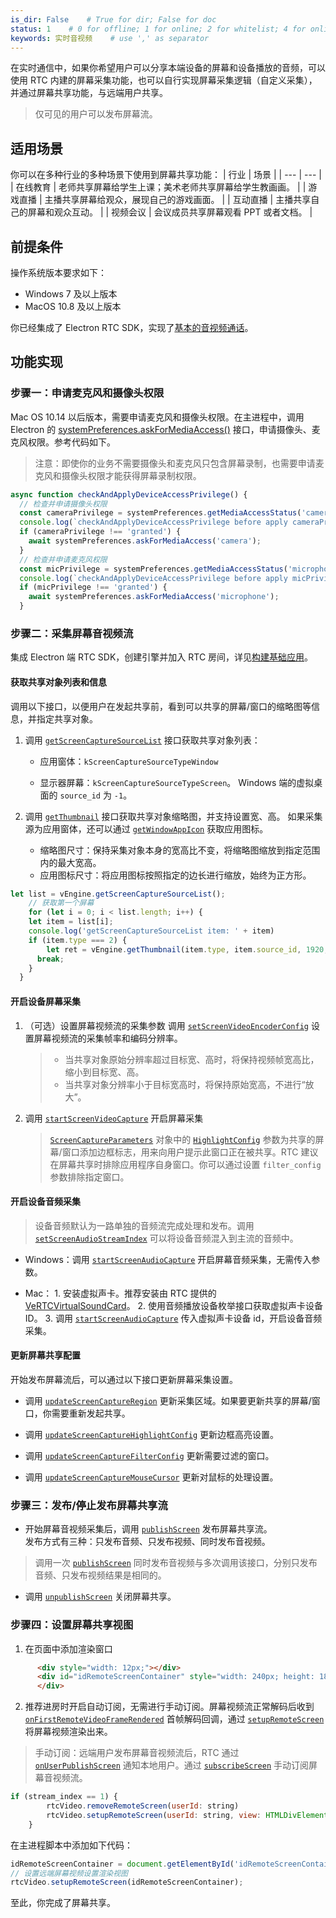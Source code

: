 ```yaml
---
is_dir: False    # True for dir; False for doc
status: 1    # 0 for offline; 1 for online; 2 for whitelist; 4 for online but hidden in TOC
keywords: 实时音视频    # use ',' as separator
---
```


在实时通信中，如果你希望用户可以分享本端设备的屏幕和设备播放的音频，可以使用 RTC 内建的屏幕采集功能，也可以自行实现屏幕采集逻辑（自定义采集），并通过屏幕共享功能，与远端用户共享。

> 仅可见的用户可以发布屏幕流。

## 适用场景

你可以在多种行业的多种场景下使用到屏幕共享功能：
| 行业 | 场景 |
| --- | --- |
| 在线教育 | 老师共享屏幕给学生上课；美术老师共享屏幕给学生教画画。 |
| 游戏直播 | 主播共享屏幕给观众，展现自己的游戏画面。 |
| 互动直播 | 主播共享自己的屏幕和观众互动。 |
| 视频会议 | 会议成员共享屏幕观看 PPT 或者文档。 |

## 前提条件
操作系统版本要求如下：

- Windows 7 及以上版本
- MacOS 10.8 及以上版本

你已经集成了 Electron RTC SDK，实现了[基本的音视频通话](108795)。

## 功能实现

### 步骤一：申请麦克风和摄像头权限

Mac OS 10.14 以后版本，需要申请麦克风和摄像头权限。在主进程中，调用 Electron 的 [systemPreferences.askForMediaAccess()](https://www.electronjs.org/docs/latest/api/system-preferences) 接口，申请摄像头、麦克风权限。参考代码如下。

> 注意：即使你的业务不需要摄像头和麦克风只包含屏幕录制，也需要申请麦克风和摄像头权限才能获得屏幕录制权限。

```javascript
async function checkAndApplyDeviceAccessPrivilege() {
  // 检查并申请摄像头权限
  const cameraPrivilege = systemPreferences.getMediaAccessStatus('camera');
  console.log(`checkAndApplyDeviceAccessPrivilege before apply cameraPrivilege: ${cameraPrivilege}`);
  if (cameraPrivilege !== 'granted') {
    await systemPreferences.askForMediaAccess('camera');
  }
  // 检查并申请麦克风权限
  const micPrivilege = systemPreferences.getMediaAccessStatus('microphone');
  console.log(`checkAndApplyDeviceAccessPrivilege before apply micPrivilege: ${micPrivilege}`);
  if (micPrivilege !== 'granted') {
    await systemPreferences.askForMediaAccess('microphone');
  }
```
### 步骤二：采集屏幕音视频流
集成 Electron 端 RTC SDK，创建引擎并加入 RTC 房间，详见[构建基础应用](https://www.volcengine.com/docs/6348/108795)。
#### 获取共享对象列表和信息
调用以下接口，以便用户在发起共享前，看到可以共享的屏幕/窗口的缩略图等信息，并指定共享对象。
    
1.  调用 [`getScreenCaptureSourceList`](Electron-api#getscreencapturesourcelist) 接口获取共享对象列表：
	- 应用窗体：`kScreenCaptureSourceTypeWindow`
		
	- 显示器屏幕：`kScreenCaptureSourceTypeScreen`。 Windows 端的虚拟桌面的 `source_id` 为 `-1`。

2.  调用 [`getThumbnail`](Electron-api#getthumbnail) 接口获取共享对象缩略图，并支持设置宽、高。
如果采集源为应用窗体，还可以通过 [`getWindowAppIcon`](Electron-api#getwindowappicon) 获取应用图标。
	- 缩略图尺寸：保持采集对象本身的宽高比不变，将缩略图缩放到指定范围内的最大宽高。
	- 应用图标尺寸：将应用图标按照指定的边长进行缩放，始终为正方形。
```javaScript
let list = vEngine.getScreenCaptureSourceList();
	// 获取第一个屏幕
	for (let i = 0; i < list.length; i++) {
  	let item = list[i];
    console.log('getScreenCaptureSourceList item: ' + item)
    if (item.type === 2) {
    	let ret = vEngine.getThumbnail(item.type, item.source_id, 1920, 1080);
      break;
    }
  }
```   

#### 开启设备屏幕采集

1. （可选）设置屏幕视频流的采集参数
调用 [`setScreenVideoEncoderConfig`](Electron-api#rtcvideo-setscreenvideoencoderconfig) 设置屏幕视频流的采集帧率和编码分辨率。
    > - 当共享对象原始分辨率超过目标宽、高时，将保持视频帧宽高比，缩小到目标宽、高。
    > - 当共享对象分辨率小于目标宽高时，将保持原始宽高，不进行“放大”。

2. 调用 [`startScreenVideoCapture`](Electron-api#rtcvideo-startscreenvideocapture) 开启屏幕采集

	> [`ScreenCaptureParameters`](Electron-keytype#screencaptureparameters) 对象中的 [`HighlightConfig`](Electron-keytype#highlightconfig) 参数为共享的屏幕/窗口添加边框标志，用来向用户提示此窗口正在被共享。RTC 建议在屏幕共享时排除应用程序自身窗口。你可以通过设置 `filter_config` 参数排除指定窗口。

#### 开启设备音频采集

> 设备音频默认为一路单独的音频流完成处理和发布。调用 [`setScreenAudioStreamIndex`](Windows-api#IRTCVideo-setscreenaudiostreamindex) 可以将设备音频混入到主流的音频中。

- Windows：调用 [`startScreenAudioCapture`](Electron-api#rtcvideo-startscreenaudiocapture) 开启屏幕音频采集，无需传入参数。
		
- Mac：
      1. 安装虚拟声卡。推荐安装由 RTC 提供的 [VeRTCVirtualSoundCard](125703)。
      2. 使用音频播放设备枚举接口获取虚拟声卡设备 ID。
      3. 调用 [`startScreenAudioCapture`](Electron-api#rtcvideo-startscreenaudiocapture) 传入虚拟声卡设备 id，开启设备音频采集。

        
#### 更新屏幕共享配置
开始发布屏幕流后，可以通过以下接口更新屏幕采集设置。
    
- 调用 [`updateScreenCaptureRegion`](Electron-api#rtcvideo-updatescreencaptureregion) 更新采集区域。如果要更新共享的屏幕/窗口，你需要重新发起共享。
        
- 调用 [`updateScreenCaptureHighlightConfig`](Electron-api#rtcvideo-updatescreencapturehighlightconfig)  更新边框高亮设置。
        
- 调用 [`updateScreenCaptureFilterConfig`](Electron-api#rtcvideo-updatescreencapturefilterconfig) 更新需要过滤的窗口。
        
- 调用 [`updateScreenCaptureMouseCursor`](Electron-api#rtcvideo-updatescreencapturemousecursor) 更新对鼠标的处理设置。

### 步骤三：发布/停止发布屏幕共享流    

-  开始屏幕音视频采集后，调用 [`publishScreen`](Electron-api#rtcroom-publishscreen) 发布屏幕共享流。    
发布方式有三种：只发布音频、只发布视频、同时发布音视频。

> 调用一次 [`publishScreen`](Electron-api#rtcroom-publishscreen) 同时发布音视频与多次调用该接口，分别只发布音频、只发布视频结果是相同的。
-  调用 [`unpublishScreen`](Electron-api#rtcroom-unpublishscreen) 关闭屏幕共享。
### 步骤四：设置屏幕共享视图

1. 在页面中添加渲染窗口
```html
      <div style="width: 12px;"></div>
      <div id="idRemoteScreenContainer" style="width: 240px; height: 180px; background-color: lightblue;">
      </div>
```
2. 推荐进房时开启自动订阅，无需进行手动订阅。屏幕视频流正常解码后收到 [`onFirstRemoteVideoFrameRendered`](Electron-event#rtcvideocallback-onfirstremotevideoframerendered) 首帧解码回调，通过 [`setupRemoteScreen`](Electron-api#rtcvideo-setupremotescreen) 将屏幕视频渲染出来。

> 手动订阅：远端用户发布屏幕音视频流后，RTC 通过 [`onUserPublishScreen`](Electron-event#rtcroomcallback-onuserpublishscreen) 通知本地用户。通过 [`subscribeScreen`](Electron-api#rtcroom-subscribescreen) 手动订阅屏幕音视频流。


```javaScript
if (stream_index == 1) {
        rtcVideo.removeRemoteScreen(userId: string)
        rtcVideo.setupRemoteScreen(userId: string, view: HTMLDivElement, renderOptions?: RenderOptions)
    }
```
在主进程脚本中添加如下代码：
```javaScript
idRemoteScreenContainer = document.getElementById('idRemoteScreenContainer');
// 设置远端屏幕视频设置渲染视图
rtcVideo.setupRemoteScreen(idRemoteScreenContainer);
```
至此，你完成了屏幕共享。
